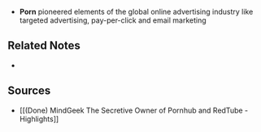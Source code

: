 - **Porn** pioneered elements of the global online advertising industry like targeted advertising, pay-per-click and email marketing

## Related Notes
- 

## Sources
- [[(Done) MindGeek The Secretive Owner of Pornhub and RedTube - Highlights]]